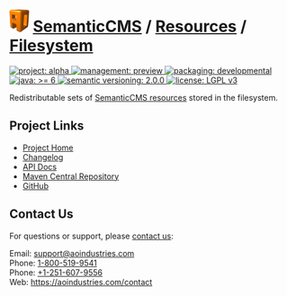 # [<img src="ao-logo.png" alt="AO Logo" width="35" height="40">](https://aoindustries.com/) [SemanticCMS](https://semanticcms.com/) / [Resources](https://semanticcms.com/resources/) / [Filesystem](https://semanticcms.com/resources/filesystem/)
<p>
	<a href="https://aoindustries.com/life-cycle#project-alpha">
		<img src="https://semanticcms.com/ao-badges/project-alpha.svg" alt="project: alpha" />
	</a>
	<a href="https://aoindustries.com/life-cycle#management-preview">
		<img src="https://semanticcms.com/ao-badges/management-preview.svg" alt="management: preview" />
	</a>
	<a href="https://aoindustries.com/life-cycle#packaging-developmental">
		<img src="https://semanticcms.com/ao-badges/packaging-developmental.svg" alt="packaging: developmental" />
	</a>
	<br />
	<a href="https://docs.oracle.com/javase/6/docs/api/">
		<img src="https://semanticcms.com/ao-badges/java-6.svg" alt="java: &gt;= 6" />
	</a>
	<a href="http://semver.org/spec/v2.0.0.html">
		<img src="https://semanticcms.com/ao-badges/semver-2.0.0.svg" alt="semantic versioning: 2.0.0" />
	</a>
	<a href="https://www.gnu.org/licenses/lgpl-3.0">
		<img src="https://semanticcms.com/ao-badges/license-lgpl-3.0.svg" alt="license: LGPL v3" />
	</a>
</p>

Redistributable sets of [SemanticCMS resources](https://semanticcms.com/resources/) stored in the filesystem.

## Project Links
* [Project Home](https://semanticcms.com/resources/filesystem/)
* [Changelog](https://semanticcms.com/resources/filesystem/changelog)
* [API Docs](https://semanticcms.com/resources/filesystem/apidocs/)
* [Maven Central Repository](https://search.maven.org/#search%7Cgav%7C1%7Cg:%22com.semanticcms%22%20AND%20a:%22semanticcms-resources-filesystem%22)
* [GitHub](https://github.com/aoindustries/semanticcms-resources-filesystem)

## Contact Us
For questions or support, please [contact us](https://aoindustries.com/contact):

Email: [support@aoindustries.com](mailto:support@aoindustries.com)  
Phone: [1-800-519-9541](tel:1-800-519-9541)  
Phone: [+1-251-607-9556](tel:+1-251-607-9556)  
Web: https://aoindustries.com/contact
